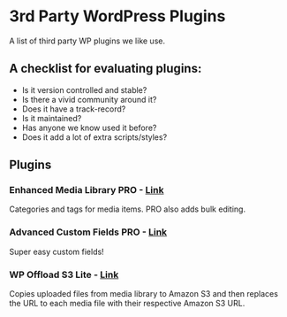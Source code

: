 # 3rd Party WordPress Plugins
A list of third party WP plugins we like use. 

## A checklist for evaluating plugins:
- Is it version controlled and stable?
- Is there a vivid community around it?
- Does it have a track-record?
- Is it maintained? 
- Has anyone we know used it before?
- Does it add a lot of extra scripts/styles?

## Plugins
### Enhanced Media Library PRO - [Link](https://sv.wordpress.org/plugins/enhanced-media-library/) 
Categories and tags for media items. PRO also adds bulk editing.

### Advanced Custom Fields PRO - [Link](https://www.advancedcustomfields.com/)
Super easy custom fields!

### WP Offload S3 Lite - [Link](https://sv.wordpress.org/plugins/amazon-s3-and-cloudfront/)
Copies uploaded files from media library to Amazon S3 and then replaces the URL to each media file with their respective Amazon S3 URL.
